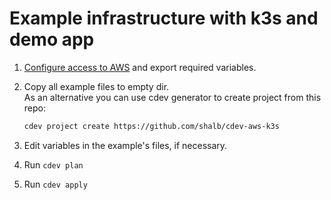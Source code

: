 # Example infrastructure with k3s and demo app

1. [Configure access to AWS](https://docs.cluster.dev/examples-aws-eks/#authentication) and export required variables.
2. Copy all example files to empty dir.  
As an alternative you can use cdev generator to create project from this repo:

    ```bash
    cdev project create https://github.com/shalb/cdev-aws-k3s
    ```

3. Edit variables in the example's files, if necessary.
4. Run `cdev plan`
5. Run `cdev apply`
